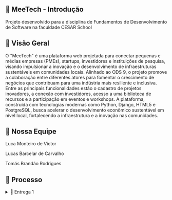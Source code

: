 ## 👾 MeeTech - Introdução 
Projeto desenvolvido para a disciplina de Fundamentos de Desenvolvimento de Software na faculdade CESAR School

## 🔎 Visão Geral 
O "MeeTech" é uma plataforma web projetada para conectar pequenas e médias empresas (PMEs), startups, investidores e instituições de pesquisa, visando impulsionar a inovação e o desenvolvimento de infraestruturas sustentáveis em comunidades locais. Alinhado ao ODS 9, o projeto promove a colaboração entre diferentes atores para fomentar o crescimento de negócios que contribuam para uma indústria mais resiliente e inclusiva. Entre as principais funcionalidades estão o cadastro de projetos inovadores, a conexão com investidores, acesso a uma biblioteca de recursos e a participação em eventos e workshops. A plataforma, construída com tecnologias modernas como Python, Django, HTML5 e PostgreSQL, busca acelerar o desenvolvimento econômico sustentável em nível local, fortalecendo a infraestrutura e a inovação nas comunidades.

## 🎯 Nossa Equipe
<p>Luca Monteiro de Victor</p>
<p>Lucas Barcelar de Carvalho</p>
<p>Tomás Brandão Rodrigues</p>

## 🔨 Processo
<details>
<summary>📧 Entrega 1</summary>
  
### 📄 Jira Board

<br>
  
<img width="100%" src="https://github.com/gacneto/MeeTech/blob/main/Media_files/Screenshot%202024-08-27%20at%2013.55.32.png">

### 📄 Jira Backlog

<br>

<img width="100%" scr="https://github.com/gacneto/MeeTech/blob/main/Media_files/Screenshot%202024-08-27%20at%2013.55.46.png">

</details>
